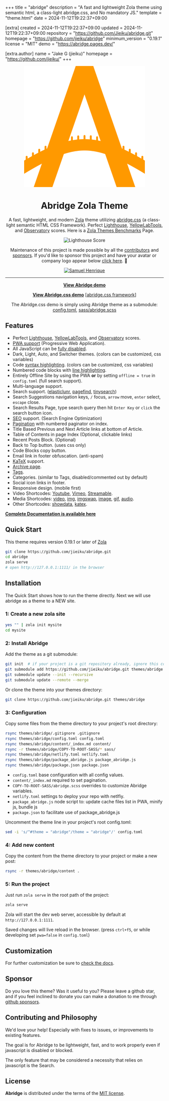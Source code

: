 
+++
title = "abridge"
description = "A fast and lightweight Zola theme using semantic html, a class-light abridge.css, and No mandatory JS."
template = "theme.html"
date = 2024-11-12T19:22:37+09:00

[extra]
created = 2024-11-12T19:22:37+09:00
updated = 2024-11-12T19:22:37+09:00
repository = "https://github.com/Jieiku/abridge.git"
homepage = "https://github.com/jieiku/abridge"
minimum_version = "0.19.1"
license = "MIT"
demo = "https://abridge.pages.dev/"

[extra.author]
name = "Jake G (jieiku)"
homepage = "https://github.com/jieiku/"
+++        

<div align="center">
<img src="https://raw.githubusercontent.com/Jieiku/abridge/master/abridge.svg"/>

# Abridge Zola Theme

A fast, lightweight, and modern [Zola](https://getzola.org) theme utilizing [abridge.css](https://github.com/Jieiku/abridge.css) (a class-light semantic HTML CSS Framework). Perfect [Lighthouse](https://pagespeed.web.dev/report?url=abridge.pages.dev), [YellowLabTools](https://yellowlab.tools/), and [Observatory](https://developer.mozilla.org/en-US/observatory/analyze?host=abridge.netlify.app) scores. Here is a [Zola Themes Benchmarks](https://github.com/Jieiku/zola-themes-benchmarks/blob/main/README.md) Page.

![Lighthouse Score](https://raw.githubusercontent.com/Jieiku/abridge/master/content/overview-abridge/lighthouse.png)

Maintenance of this project is made possible by all the <a href="https://github.com/Jieiku/abridge/graphs/contributors">contributors</a> and <a href="https://github.com/sponsors/Jieiku">sponsors</a>. If you'd like to sponsor this project and have your avatar or company logo appear below <a href="https://github.com/sponsors/Jieiku">click here</a>. 💖

<!-- sponsors --><a href="https://github.com/yugfletcher"><img src="https:&#x2F;&#x2F;avatars.githubusercontent.com&#x2F;u&#x2F;50535827?u&#x3D;05a40a74732285f9a126fd7fd118a259a6fab6ca&amp;v&#x3D;4" width="60px" alt="" /></a><a href="https://github.com/samueloph"><img src="https:&#x2F;&#x2F;avatars.githubusercontent.com&#x2F;u&#x2F;2778482?u&#x3D;389037b5d44d9f53ee61280f02b9fd5a94fc624e&amp;v&#x3D;4" width="60px" alt="Samuel Henrique" /></a><!-- sponsors -->

---

**[View Abridge demo](https://abridge.pages.dev/overview-abridge/)**

**[View Abridge.css demo](https://abridge-css.pages.dev/overview-abridge/)** [[abridge.css framework](https://github.com/Jieiku/abridge.css/tree/master/dist)]

The Abridge.css demo is simply using Abridge theme as a submodule: [config.toml](https://github.com/Jieiku/abridge.css/blob/master/config.toml), [sass/abridge.scss](https://github.com/Jieiku/abridge.css/blob/master/sass/abridge.scss)
</div>

## Features

- Perfect [Lighthouse](https://pagespeed.web.dev/report?url=abridge.pages.dev), [YellowLabTools](https://yellowlab.tools/), and [Observatory](https://developer.mozilla.org/en-US/observatory/analyze?host=abridge.netlify.app) scores.
- [PWA support](https://abridge.pages.dev/overview-abridge/#pwa-progressive-web-app) (Progressive Web Application).
- All JavaScript can be [fully disabled](https://abridge.pages.dev/overview-abridge/#javascript-files).
- Dark, Light, Auto, and Switcher themes. (colors can be customized, css variables)
- Code [syntax highlighting](https://abridge.pages.dev/overview-code-blocks/). (colors can be customized, css variables)
- Numbered code blocks with [line highlighting](https://abridge.pages.dev/overview-code-blocks/#toml).
- Entirely Offline Site by using the PWA **or** by setting `offline = true` in `config.toml` (full search support).
- Multi-language support.
- Search support. ([elasticlunr](https://abridge.pages.dev/), [pagefind](https://abridge-pagefind.pages.dev/), [tinysearch](https://abridge-tinysearch.pages.dev/))
- Search Suggestions navigation keys, `/` focus, `arrow` move, `enter` select, `escape` close.
- Search Results Page, type search query then hit `Enter Key` or `click` the search button icon.
- [SEO](https://abridge.pages.dev/overview-abridge/#seo-and-header-tags) support. (Search Engine Optimization)
- [Pagination](https://abridge.pages.dev/overview-abridge/#pagination) with numbered paginator on index.
- Title Based Previous and Next Article links at bottom of Article.
- Table of Contents in page Index (Optional, clickable links)
- Recent Posts Block. (Optional)
- Back to Top button. (uses css only)
- Code Blocks copy button.
- Email link in footer obfuscation. (anti-spam)
- [KaTeX](https://katex.org/) support.
- [Archive page](https://abridge.pages.dev/archive/).
- [Tags](https://abridge.pages.dev/tags/).
- Categories. (similar to Tags, disabled/commented out by default)
- Social icon links in footer.
- Responsive design. (mobile first)
- Video Shortcodes: [Youtube](https://abridge.pages.dev/video-streaming-sites/overview-embed-youtube/), [Vimeo](https://abridge.pages.dev/video-streaming-sites/overview-embed-vimeo/), [Streamable](https://abridge.pages.dev/video-streaming-sites/overview-embed-streamable/).
- Media Shortcodes: [video](https://abridge.pages.dev/overview-rich-content/#video), [img](https://abridge.pages.dev/overview-images/#img-shortcode), [imgswap](https://abridge.pages.dev/overview-images/#imgswap-shortcode), [image](https://abridge.pages.dev/overview-rich-content/#image), [gif](https://abridge.pages.dev/overview-rich-content/#gif), [audio](https://abridge.pages.dev/overview-rich-content/#audio).
- Other Shortcodes: [showdata](https://abridge.pages.dev/overview-showdata/), [katex](https://abridge.pages.dev/overview-math/#usage-1).

**[Complete Documentation is available here](https://abridge.pages.dev/overview-abridge/)**

## Quick Start

This theme requires version 0.19.1 or later of [Zola](https://www.getzola.org/documentation/getting-started/installation/)

```bash
git clone https://github.com/jieiku/abridge.git
cd abridge
zola serve
# open http://127.0.0.1:1111/ in the browser
```

## Installation

The Quick Start shows how to run the theme directly. Next we will use abridge as a theme to a NEW site.

### 1: Create a new zola site

```bash
yes "" | zola init mysite
cd mysite
```

### 2: Install Abridge

Add the theme as a git submodule:

```bash
git init  # if your project is a git repository already, ignore this command
git submodule add https://github.com/jieiku/abridge.git themes/abridge
git submodule update --init --recursive
git submodule update --remote --merge
```

Or clone the theme into your themes directory:

```bash
git clone https://github.com/jieiku/abridge.git themes/abridge
```

### 3: Configuration

Copy some files from the theme directory to your project's root directory:

```bash
rsync themes/abridge/.gitignore .gitignore
rsync themes/abridge/config.toml config.toml
rsync themes/abridge/content/_index.md content/
rsync -r themes/abridge/COPY-TO-ROOT-SASS/* sass/
rsync themes/abridge/netlify.toml netlify.toml
rsync themes/abridge/package_abridge.js package_abridge.js
rsync themes/abridge/package.json package.json
```

- `config.toml` base configuration with all config values.
- `content/_index.md` required to set pagination.
- `COPY-TO-ROOT-SASS/abridge.scss` overrides to customize Abridge variables.
- `netlify.toml` settings to deploy your repo with netlfiy.
- `package_abridge.js` node script to: update cache files list in PWA, minify js, bundle js
- `package.json` to facilitate use of package_abridge.js

Uncomment the theme line in your project's root config.toml:

```bash
sed -i 's/^#theme = "abridge"/theme = "abridge"/' config.toml
```

### 4: Add new content

Copy the content from the theme directory to your project or make a new post:

```bash
rsync -r themes/abridge/content .
```

### 5: Run the project

Just run `zola serve` in the root path of the project:

```bash
zola serve
```

Zola will start the dev web server, accessible by default at `http://127.0.0.1:1111`.

Saved changes will live reload in the browser. (press `ctrl+f5`, or while developing set `pwa=false` in `config.toml`)

## Customization

For further customization be sure to [check the docs](https://abridge.pages.dev/overview-abridge/).

## Sponsor

Do you love this theme? Was it useful to you? Please leave a github star, and if you feel inclined to donate you can make a donation to me through [github sponsors](https://github.com/sponsors/Jieiku/).

## Contributing and Philosophy

We'd love your help! Especially with fixes to issues, or improvements to existing features.

The goal is for Abridge to be lightweight, fast, and to work properly even if javascript is disabled or blocked.

The only feature that may be considered a necessity that relies on javascript is the Search.

## License

**Abridge** is distributed under the terms of the [MIT license](https://github.com/jieiku/abridge/blob/master/LICENSE).

        
